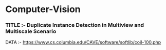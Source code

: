 # Computer-Vision
### TITLE :- Duplicate Instance Detection in Multiview and Multiscale Scenario 


DATA :- https://www.cs.columbia.edu/CAVE/software/softlib/coil-100.php
